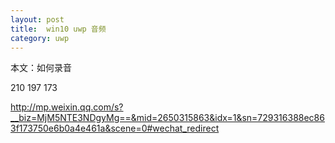 ```yaml
---
layout: post
title:  win10 uwp 音频 
category: uwp 
---
```


本文：如何录音

<!--more-->
<!-- csdn -->

210 197 173

http://mp.weixin.qq.com/s?__biz=MjM5NTE3NDgyMg==&mid=2650315863&idx=1&sn=729316388ec863f173750e6b0a4e461a&scene=0#wechat_redirect

